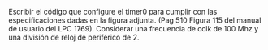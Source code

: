 Escribir el código que configure el timer0 para cumplir con las especificaciones dadas en la figura adjunta. (Pag 510 Figura 115 del manual de usuario del LPC 1769). Considerar una frecuencia de cclk de 100 Mhz y una división de reloj de periférico de 2.
